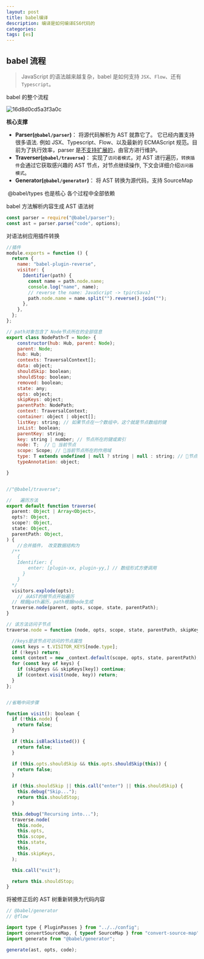 ```yaml
---
layout: post
title: babel编译
description: 编译是如何编译ES6代码的
categories:
tags: [es]
---
```


## babel 流程

> JavaScript 的语法越来越复杂，babel 是如何支持 `JSX`、`Flow`、还有`Typescript`。

babel 的整个流程

![16d8d0cd5a3f3a0c](/Users/shikuan/Downloads/16d8d0cd559c7e1e.jpg)

**核心支撑**

- **Parser(`@babel/parser`)**： 将源代码解析为 AST 就靠它了。 它已经内置支持很多语法. 例如 JSX、Typescript、Flow、以及最新的 ECMAScript 规范。目前为了执行效率，parser 是[不支持扩展的](https://babeljs.io/docs/en/babel-parser#faq)，由官方进行维护。
- **Traverser(`@babel/traverse`)**： 实现了`访问者模式`，对 AST 进行遍历，`转换插件`会通过它获取感兴趣的 AST 节点，对节点继续操作, 下文会详细介绍`访问器模式`。
- **Generator(`@babel/generator`)**： 将 AST 转换为源代码，支持 SourceMap

​ @babel/types 也是核心 各个过程中全部依赖

babel 方法解析内容生成 AST 语法树

```javascript
const parser = require("@babel/parser");
const ast = parser.parse("code", options);
```

对语法树应用插件转换

```javascript
//插件
module.exports = function () {
  return {
    name: "babel-plugin-reverse",
    visitor: {
      Identifier(path) {
        const name = path.node.name;
        console.log("name", name);
        // reverse the name: JavaScript -> tpircSavaJ
        path.node.name = name.split("").reverse().join("");
      },
    },
  };
};

// path对象包含了 Node节点所在的全部信息
export class NodePath<T = Node> {
    constructor(hub: Hub, parent: Node);
    parent: Node;
    hub: Hub;
    contexts: TraversalContext[];
    data: object;
    shouldSkip: boolean;
    shouldStop: boolean;
    removed: boolean;
    state: any;
    opts: object;
    skipKeys: object;
    parentPath: NodePath;
    context: TraversalContext;
    container: object | object[];
    listKey: string; // 如果节点在一个数组中，这个就是节点数组的键
    inList: boolean;
    parentKey: string;
    key: string | number; // 节点所在的键或索引
    node: T;  // 🔴 当前节点
    scope: Scope; // 🔴当前节点所在的作用域
    type: T extends undefined | null ? string | null : string; // 🔴节点类型
    typeAnnotation: object;

}


//"@babel/traverse";

//	 遍历方法
export default function traverse(
  parent: Object | Array<Object>,
  opts?: Object,
  scope?: Object,
  state: Object,
  parentPath: Object,
) {
	//合并插件， 改变数据结构为
  /**
    {
    Identifier: {
        enter: [plugin-xx, plugin-yy,] // 数组形式方便调用
      }
    }
  */
  visitors.explode(opts);
	// 从AST的根节点开始遍历
  // 根据path遍历，path根据node生成
  traverse.node(parent, opts, scope, state, parentPath);
}

// 该方法访问子节点
traverse.node = function (node, opts, scope, state, parentPath, skipKeys) {

  //keys是该节点可访问的节点属性
  const keys = t.VISITOR_KEYS[node.type];
  if (!keys) return;
  const context = new _context.default(scope, opts, state, parentPath);
  for (const key of keys) {
    if (skipKeys && skipKeys[key]) continue;
    if (context.visit(node, key)) return;
  }
};


//省略中间步骤

function visit(): boolean {
  if (!this.node) {
    return false;
  }

  if (this.isBlacklisted()) {
    return false;
  }

  if (this.opts.shouldSkip && this.opts.shouldSkip(this)) {
    return false;
  }

  if (this.shouldSkip || this.call("enter") || this.shouldSkip) {
    this.debug("Skip...");
    return this.shouldStop;
  }

  this.debug("Recursing into...");
  traverse.node(
    this.node,
    this.opts,
    this.scope,
    this.state,
    this,
    this.skipKeys,
  );

  this.call("exit");

  return this.shouldStop;
}

```

将被修正后的 AST 树重新转换为代码内容

```javascript
// @babel/generator
// @flow

import type { PluginPasses } from "../../config";
import convertSourceMap, { typeof SourceMap } from "convert-source-map";
import generate from "@babel/generator";

generate(ast, opts, code);
```
